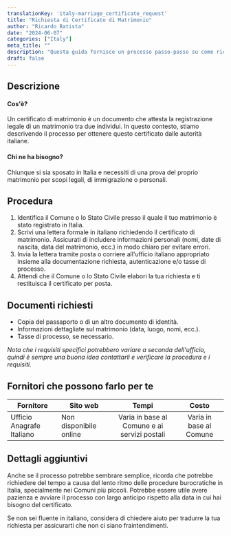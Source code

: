 ```yaml
---
translationKey: 'italy-marriage_certificate_request'
title: "Richiesta di Certificato di Matrimonio"
author: "Ricardo Batista"
date: "2024-06-07"
categories: ["Italy"]
meta_title: ""
description: "Questa guida fornisce un processo passo-passo su come richiedere un Certificato di Matrimonio in Italia."
draft: false
---
```


## Descrizione
#### Cos'è?
Un certificato di matrimonio è un documento che attesta la registrazione legale di un matrimonio tra due individui. In questo contesto, stiamo descrivendo il processo per ottenere questo certificato dalle autorità italiane.

#### Chi ne ha bisogno?
Chiunque si sia sposato in Italia e necessiti di una prova del proprio matrimonio per scopi legali, di immigrazione o personali.

## Procedura
1. Identifica il Comune o lo Stato Civile presso il quale il tuo matrimonio è stato registrato in Italia.
2. Scrivi una lettera formale in italiano richiedendo il certificato di matrimonio. Assicurati di includere informazioni personali (nomi, date di nascita, data del matrimonio, ecc.) in modo chiaro per evitare errori.
3. Invia la lettera tramite posta o corriere all'ufficio italiano appropriato insieme alla documentazione richiesta, autenticazione e/o tasse di processo.
4. Attendi che il Comune o lo Stato Civile elabori la tua richiesta e ti restituisca il certificato per posta.

## Documenti richiesti
- Copia del passaporto o di un altro documento di identità.
- Informazioni dettagliate sul matrimonio (data, luogo, nomi, ecc.).
- Tasse di processo, se necessario.

*Nota che i requisiti specifici potrebbero variare a seconda dell'ufficio, quindi è sempre una buona idea contattarli e verificare la procedura e i requisiti.*

## Fornitori che possono farlo per te

| Fornitore        |     Sito web     |     Tempi    |       Costo      |
| --------------- | --------------- |  :-------------: | :-------------: |
| Ufficio Anagrafe Italiano     |  Non disponibile online       | Varia in base al Comune e ai servizi postali  | Varia in base al Comune |

## Dettagli aggiuntivi
Anche se il processo potrebbe sembrare semplice, ricorda che potrebbe richiedere del tempo a causa del lento ritmo delle procedure burocratiche in Italia, specialmente nei Comuni più piccoli. Potrebbe essere utile avere pazienza e avviare il processo con largo anticipo rispetto alla data in cui hai bisogno del certificato.

Se non sei fluente in italiano, considera di chiedere aiuto per tradurre la tua richiesta per assicurarti che non ci siano fraintendimenti.